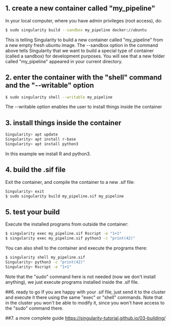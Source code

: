 ## 1. create a new container called "my_pipeline"
In your local computer, where you have admin privileges (root access), do:
```sh
$ sudo singularity build --sandbox my_pipeline docker://ubuntu
```
This is telling Singularity to build a new container called "my_pipeline" from
a new empty fresh ubuntu image.  The --sandbox option in the command above
tells Singularity that we want to build a special type of container (called a
sandbox) for development purposes. You will see that a new folder called
"my_pipeline" appeared in your current directory.

## 2. enter the container with the "shell" command and the "--writable" option
```sh
$ sudo singularity shell --writable my_pipeline
```
The --writable option enables the user to install things inside the container

## 3. install things inside the container
```sh
Singularity> apt update
Singularity> apt install r-base
Singularity> apt install python3
```
In this example we install R and python3.

## 4. build the .sif file
Exit the container, and compile the container to a new .sif file:
```sh
Singularity> exit
$ sudo singularity build my_pipeline.sif my_pipeline
```

## 5. test your build
Execute the installed programs from outside the container:
```sh
$ singularity exec my_pipeline.sif Rscript -e "1+1"
$ singularity exec my_pipeline.sif python3 -c "print(42)"
```
You can also shell to the container and execute the programs there:
```sh
$ singularity shell my_pipeline.sif
Singularity> python3 -c "print(42)"
Singularity> Rscript -e "1+1"
```
Note that the "sudo" command here is not needed (now we don't install
anything), we just execute programs installed inside the .sif file.

##6. ready to go
If you are happy with your .sif file, just send it to the cluster and execute
it there using the same "exec" or "shell" commands. Note that in the cluster
you won't be able to modify it, since you won't have access to the "sudo"
command there.

##7. a more complete guide
https://singularity-tutorial.github.io/03-building/
